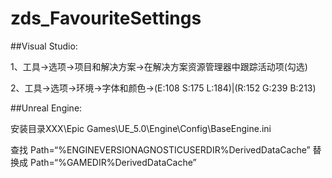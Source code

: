 # zds_FavouriteSettings

##Visual Studio:

  1、工具->选项->项目和解决方案->在解决方案资源管理器中跟踪活动项(勾选)
  
  2、工具->选项->环境->字体和颜色->(E:108 S:175 L:184)|(R:152 G:239 B:213)
  

##Unreal Engine:

  安装目录XXX\Epic Games\UE_5.0\Engine\Config\BaseEngine.ini
  
  查找 Path=“%ENGINEVERSIONAGNOSTICUSERDIR%DerivedDataCache” 替换成 Path=“%GAMEDIR%DerivedDataCache”
